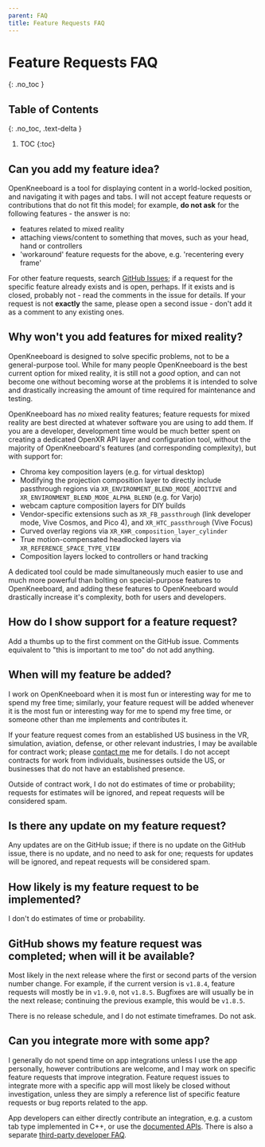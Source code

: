 ```yaml
---
parent: FAQ
title: Feature Requests FAQ
---
```

# Feature Requests FAQ
{: .no_toc }

## Table of Contents
{: .no_toc, .text-delta }

1. TOC
{:toc}

## Can you add my feature idea?

OpenKneeboard is a tool for displaying content in a world-locked position, and navigating it with pages and tabs. I will not accept feature requests or contributions that do not fit this model; for example, **do not ask** for the following features - the answer is no:

- features related to mixed reality
- attaching views/content to something that moves, such as your head, hand or controllers
- 'workaround' feature requests for the above, e.g. 'recentering every frame'

For other feature requests, search [GitHub Issues](https://github.com/OpenKneeboard/OpenKneeboard/issues?q=is%3Aissue); if a request for the specific feature already exists and is open, perhaps. If it exists and is closed, probably not - read the comments in the issue for details. If your request is not **exactly** the same, please open a second issue - don't add it as a comment to any existing ones.

## Why won't you add features for mixed reality?

OpenKneeboard is designed to solve specific problems, not to be a general-purpose tool. While for many people OpenKneeboard is the best current option for mixed reality, it is still not a *good* option, and can not become one without becoming worse at the problems it is intended to solve and drastically increasing the amount of time required for maintenance and testing.

OpenKneeboard has *no* mixed reality features; feature requests for mixed reality are best directed at whatever software you are using to add them. If you are a developer, development time would be much better spent on creating a dedicated OpenXR API layer and configuration tool, without the majority of OpenKneeboard's features (and corresponding complexity), but with support for:

- Chroma key composition layers (e.g. for virtual desktop)
- Modifying the projection composition layer to directly include passthrough regions via `XR_ENVIRONMENT_BLEND_MODE_ADDITIVE` and `XR_ENVIRONMENT_BLEND_MODE_ALPHA_BLEND` (e.g. for Varjo)
- webcam capture composition layers for DIY builds
- Vendor-specific extensions such as `XR_FB_passthrough` (link developer mode, Vive Cosmos, and Pico 4), and `XR_HTC_passthrough` (Vive Focus)
- Curved overlay regions via `XR_KHR_composition_layer_cylinder` 
- True motion-compensated headlocked layers via `XR_REFERENCE_SPACE_TYPE_VIEW`
- Composition layers locked to controllers or hand tracking

A dedicated tool could be made simultaneously much easier to use and much more powerful than bolting on special-purpose features to OpenKneeboard, and adding these features to OpenKneeboard would drastically increase it's complexity, both for users and developers.

## How do I show support for a feature request?

Add a thumbs up to the first comment on the GitHub issue. Comments equivalent to "this is important to me too" do not add anything.

## When will my feature be added?

I work on OpenKneeboard when it is most fun or interesting way for me to spend my free time; similarly, your feature request will be added whenever it is the most fun or interesting way for me to spend my free time, or someone other than me implements and contributes it.

If your feature request comes from an established US business in the VR, simulation, aviation, defense, or other relevant industries, I may be available for contract work; please [contact me](mailto:openkneeboard-contractwork@fred.fredemmott.com) me for details. I do not accept contracts for work from individuals, businesses outside the US, or businesses that do not have an established presence.

Outside of contract work, I do not do estimates of time or probability; requests for estimates will be ignored, and repeat requests will be considered spam.

## Is there any update on my feature request?

Any updates are on the GitHub issue; if there is no update on the GitHub issue, there is no update, and no need to ask for one; requests for updates will be ignored, and repeat requests will be considered spam.

## How likely is my feature request to be implemented?

I don't do estimates of time or probability.

## GitHub shows my feature request was completed; when will it be available?

Most likely in the next release where the first or second parts of the version number change. For example, if the current version is `v1.8.4`, feature requests will mostly be in `v1.9.0`, not `v1.8.5`. Bugfixes are will usually be in the next release; continuing the previous example, this would be `v1.8.5`.

There is no release schedule, and I do not estimate timeframes. Do not ask.

## Can you integrate more with some app?

I generally do not spend time on app integrations unless I use the app personally, however contributions are welcome, and I may work on specific feature requests that improve integration. Feature request issues to integrate more with a specific app will most likely be closed without investigation, unless they are simply a reference list of specific feature requests or bug reports related to the app.

App developers can either directly contribute an integration, e.g. a custom tab type implemented in C++, or use the [documented APIs](../api/index.md). There is also a separate [third-party developer FAQ](./third-party-developers.md).